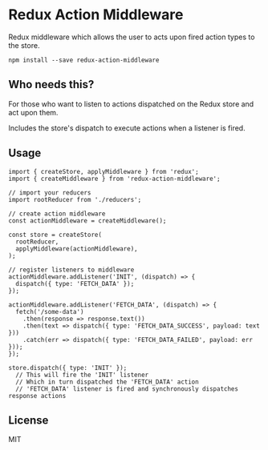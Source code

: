 # Redux Action Middleware

Redux middleware which allows the user to acts upon fired action types to the store.

```
npm install --save redux-action-middleware
```

## Who needs this?

For those who want to listen to actions dispatched on the Redux store and act upon them.

Includes the store's dispatch to execute actions when a listener is fired.

## Usage

```
import { createStore, applyMiddleware } from 'redux';
import { createMiddleware } from 'redux-action-middleware';

// import your reducers
import rootReducer from './reducers'; 

// create action middleware
const actionMiddleware = createMiddleware();

const store = createStore(
  rootReducer,
  applyMiddleware(actionMiddleware),
);

// register listeners to middleware
actionMiddleware.addListener('INIT', (dispatch) => {
  dispatch({ type: 'FETCH_DATA' });
});

actionMiddleware.addListener('FETCH_DATA', (dispatch) => {
  fetch('/some-data')
    .then(response => response.text())
    .then(text => dispatch({ type: 'FETCH_DATA_SUCCESS', payload: text }))
    .catch(err => dispatch({ type: 'FETCH_DATA_FAILED', payload: err }));
});

store.dispatch({ type: 'INIT' });
  // This will fire the 'INIT' listener
  // Which in turn dispatched the 'FETCH_DATA' action
  // 'FETCH_DATA' listener is fired and synchronously dispatches response actions
```

## License
MIT
